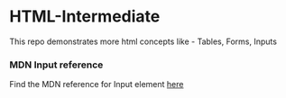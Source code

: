# HTML-Intermediate
This repo demonstrates more html concepts like -  Tables, Forms, Inputs

### MDN Input reference
Find the MDN reference for Input element [here](https://developer.mozilla.org/en-US/docs/Web/HTML/Element/input)
